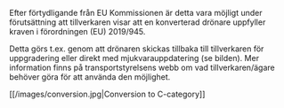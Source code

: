 Efter förtydligande från EU Kommissionen är detta vara möjligt under förutsättning att tillverkaren visar att en konverterad drönare uppfyller kraven i förordningen (EU) 2019/945. 

Detta görs t.ex. genom att drönaren skickas tillbaka till tillverkaren för uppgradering eller direkt med mjukvarauppdatering (se bilden). Mer information finns på transportstyrelsens webb om vad tillverkaren/ägare behöver göra för att använda den möjlighet.

[[/images/conversion.jpg|Conversion to C-category]]
